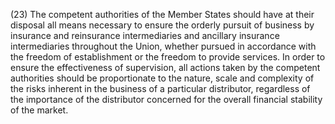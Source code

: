 (23) The competent authorities of the Member States should have at their disposal all means necessary to ensure the orderly pursuit of business by insurance and reinsurance intermediaries and ancillary insurance intermediaries throughout the Union, whether pursued in accordance with the freedom of establishment or the freedom to provide services. In order to ensure the effectiveness of supervision, all actions taken by the competent authorities should be proportionate to the nature, scale and complexity of the risks inherent in the business of a particular distributor, regardless of the importance of the distributor concerned for the overall financial stability of the market.